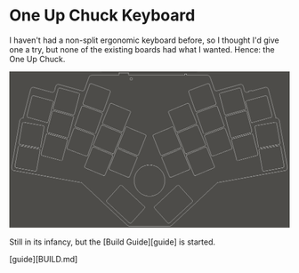 # One Up Chuck Keyboard

I haven't had a non-split ergonomic keyboard before,
so I thought I'd give one a try, but none of the
existing boards had what I wanted. Hence:
the One Up Chuck.

![One Up Chuck Keyboard](images/chuck.png)

Still in its infancy, but the [Build Guide][guide] is started.

[guide][BUILD.md]
